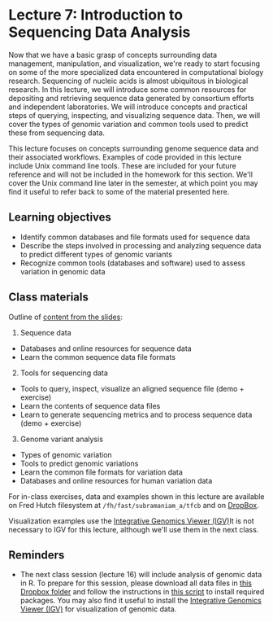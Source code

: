 # Lecture 7: Introduction to Sequencing Data Analysis

Now that we have a basic grasp of concepts surrounding data management, manipulation, and visualization, we're ready to start focusing on some of the more specialized data encountered in computational biology research. Sequencing of nucleic acids is almost ubiquitous in biological research. In this lecture, we will introduce some common resources for depositing and retrieving sequence data generated by consortium efforts and independent laboratories. We will introduce concepts and practical steps of querying, inspecting, and visualizing sequence data. Then, we will cover the types of genomic variation and common tools used to predict these from sequencing data.

This lecture focuses on concepts surrounding genome sequence data and their associated workflows. Examples of code provided in this lecture include Unix command line tools. These are included for your future reference and will not be included in the homework for this section. We'll cover the Unix command line later in the semester, at which point you may find it useful to refer back to some of the material presented here.

## Learning objectives

- Identify common databases and file formats used for sequence data
- Describe the steps involved in processing and analyzing sequence data to predict different types of genomic variants
- Recognize common tools (databases and software) used to assess variation in genomic data

## Class materials

Outline of [content from the slides](MCB536_lecture15_IntroSeqData.pdf):

1. Sequence data
- Databases and online resources for sequence data
- Learn the common sequence data file formats

2. Tools for sequencing data
- Tools to query, inspect, visualize an aligned sequence file (demo + exercise)
- Learn the contents of sequence data files
- Learn to generate sequencing metrics and to process sequence data (demo + exercise)

3. Genome variant analysis
- Types of genomic variation
- Tools to predict genomic variations
- Learn the common file formats for variation data
- Databases and online resources for human variation data

For in-class exercises, data and examples shown in this lecture are available on Fred Hutch filesystem at `/fh/fast/subramaniam_a/tfcb` and on [DropBox](https://www.dropbox.com/sh/zoitjnobgp7l7c2/AABBIpTQcNA4lWYOFnV5dlMKa?dl=0).

Visualization examples use the [Integrative Genomics Viewer (IGV)](https://software.broadinstitute.org/software/igv/)It is not necessary to IGV for this lecture, although we'll use them in the next class.

## Reminders
- The next class session (lecture 16) will include analysis of genomic data in R. To prepare for this session, please download all data files in [this Dropbox folder](https://www.dropbox.com/sh/zoitjnobgp7l7c2/AABBIpTQcNA4lWYOFnV5dlMKa?dl=0) and follow the instructions in [this script](../../software/genomic_data.R) to install required packages. You may also find it useful to install the [Integrative Genomics Viewer (IGV)](https://software.broadinstitute.org/software/igv/) for visualization of genomic data.
